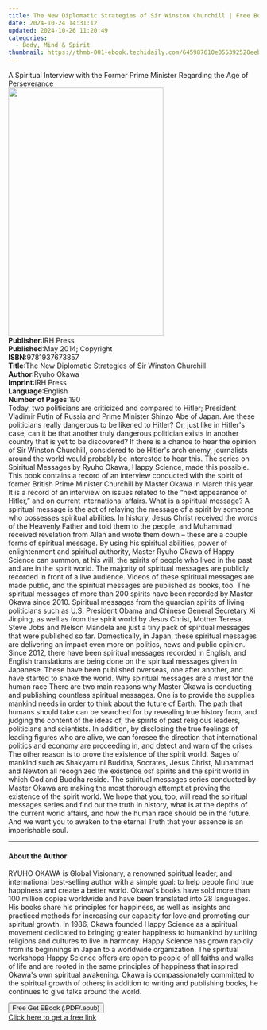 ```yaml
---
title: The New Diplomatic Strategies of Sir Winston Churchill | Free Book
date: 2024-10-24 14:31:12
updated: 2024-10-26 11:20:49
categories:
  - Body, Mind & Spirit
thumbnail: https://thmb-001-ebook.techidaily.com/645987610e055392520eeb7595acaeb1d559dde77d0d560de5ec923de3ad13e6.jpg
---
```

<main id="book-container">
  <div class="flex flex-col">
    <div class="book-brief flex-1 py-6 px-4 sm:p-6 md:py-10 md:px-8">
      <!-- brief-->
      <div class="book-brief-main">
        A Spiritual Interview with the Former Prime Minister Regarding the Age
        of Perseverance
      </div>
    </div>
    <div
      class="book-meta-info flex-1 grid gap-4 col-start-1 col-end-3 row-start-1 sm:mb-6 sm:grid-cols-4 lg:gap-6 lg:col-start-2 lg:row-end-6 lg:row-span-6 lg:mb-0"
    >
      <div
        class="book-meta-info-left place-content-center mt-4 p-4 text-sm leading-6 col-start-2 col-span-2 dark:text-slate-400"
      >
        <img
          class="w-full h-500 object-cover rounded-lg sm:h-255 sm:col-span-2 lg:col-span-full"
          src="https://img-001-ebook.techidaily.com/abbec3255f59459688852cb21ad7aba3b722fede1875387eef939e9ef8c21191.jpg"
          alt=""
          width="312"
          height="500"
        />
      </div>
      <div
        class="book-meta-info-right mt-2 col-start-1 row-start-2 col-span-3 self-center"
      >
        <!-- meta data  -->
        <div class="flex flex-col px-4 md:px-8">
          <div class="flex-1">
            <strong>Publisher</strong>:<span class="px-2">IRH Press</span>
          </div>
          <div class="flex-1">
            <strong>Published</strong>:<span class="px-2"
              >May 2014; Copyright</span
            >
          </div>
          <div class="flex-1">
            <strong>ISBN</strong>:<span class="px-2">9781937673857</span>
          </div>
          <div class="flex-1">
            <strong>Title</strong>:<span class="px-2"
              >The New Diplomatic Strategies of Sir Winston Churchill</span
            >
          </div>
          <div class="flex-1">
            <strong>Author</strong>:<span class="px-2">Ryuho Okawa</span>
          </div>
          <div class="flex-1">
            <strong>Imprint</strong>:<span class="px-2">IRH Press</span>
          </div>
          <div class="flex-1">
            <strong>Language</strong>:<span class="px-2">English</span>
          </div>
          <div class="flex-1">
            <strong>Number of Pages</strong>:<span class="px-2">190</span>
          </div>
        </div>
      </div>
    </div>
    <div class="book-description flex-1 py-6 px-4 sm:p-6 md:py-10 md:px-8">
      <div class="book-description-main">
        <div accordion-content="" id="description">
          Today, two politicians are criticized and compared to Hitler;
          President Vladimir Putin of Russia and Prime Minister Shinzo Abe of
          Japan. Are these politicians really dangerous to be likened to Hitler?
          Or, just like in Hitler's case, can it be that another truly dangerous
          politician exists in another country that is yet to be discovered? If
          there is a chance to hear the opinion of Sir Winston Churchill,
          considered to be Hitler's arch enemy, journalists around the world
          would probably be interested to hear this. The series on Spiritual
          Messages by Ryuho Okawa, Happy Science, made this possible. This book
          contains a record of an interview conducted with the spirit of former
          British Prime Minister Churchill by Master Okawa in March this year.
          It is a record of an interview on issues related to the “next
          appearance of Hitler,” and on current international affairs. What is a
          spiritual message? A spiritual message is the act of relaying the
          message of a spirit by someone who possesses spiritual abilities. In
          history, Jesus Christ received the words of the Heavenly Father and
          told them to the people, and Muhammad received revelation from Allah
          and wrote them down – these are a couple forms of spiritual message.
          By using his spiritual abilities, power of enlightenment and spiritual
          authority, Master Ryuho Okawa of Happy Science can summon, at his
          will, the spirits of people who lived in the past and are in the
          spirit world. The majority of spiritual messages are publicly recorded
          in front of a live audience. Videos of these spiritual messages are
          made public, and the spiritual messages are published as books, too.
          The spiritual messages of more than 200 spirits have been recorded by
          Master Okawa since 2010. Spiritual messages from the guardian spirits
          of living politicians such as U.S. President Obama and Chinese General
          Secretary Xi Jinping, as well as from the spirit world by Jesus
          Christ, Mother Teresa, Steve Jobs and Nelson Mandela are just a tiny
          pack of spiritual messages that were published so far. Domestically,
          in Japan, these spiritual messages are delivering an impact even more
          on politics, news and public opinion. Since 2012, there have been
          spiritual messages recorded in English, and English translations are
          being done on the spiritual messages given in Japanese. These have
          been published overseas, one after another, and have started to shake
          the world. Why spiritual messages are a must for the human race There
          are two main reasons why Master Okawa is conducting and publishing
          countless spiritual messages. One is to provide the supplies mankind
          needs in order to think about the future of Earth. The path that
          humans should take can be searched for by revealing true history from,
          and judging the content of the ideas of, the spirits of past religious
          leaders, politicians and scientists. In addition, by disclosing the
          true feelings of leading figures who are alive, we can foresee the
          direction that international politics and economy are proceeding in,
          and detect and warn of the crises. The other reason is to prove the
          existence of the spirit world. Sages of mankind such as Shakyamuni
          Buddha, Socrates, Jesus Christ, Muhammad and Newton all recognized the
          existence osf spirits and the spirit world in which God and Buddha
          reside. The spiritual messages series conducted by Master Okawa are
          making the most thorough attempt at proving the existence of the
          spirit world. We hope that you, too, will read the spiritual messages
          series and find out the truth in history, what is at the depths of the
          current world affairs, and how the human race should be in the future.
          And we want you to awaken to the eternal Truth that your essence is an
          imperishable soul.
        </div>
        <div class="accordion-fader"></div>
      </div>
    </div>
    <div class="book-excerpts flex-1 py-6 px-4 sm:p-6 md:py-10 md:px-8">
      <!-- excerpts-->
      <div class="book-excerpts-main">
        <hr />
        <h4 class="placeholder placeholder-heading">
          <span>About the Author</span>
        </h4>
        <p>
          RYUHO OKAWA is Global Visionary, a renowned spiritual leader, and
          international best-selling author with a simple goal: to help people
          find true happiness and create a better world. Okawa's books have sold
          more than 100 million copies worldwide and have been translated into
          28 languages. His books share his principles for happiness, as well as
          insights and practiced methods for increasing our capacity for love
          and promoting our spiritual growth. In 1986, Okawa founded Happy
          Science as a spiritual movement dedicated to bringing greater
          happiness to humankind by uniting religions and cultures to live in
          harmony. Happy Science has grown rapidly from its beginnings in Japan
          to a worldwide organization. The spiritual workshops Happy Science
          offers are open to people of all faiths and walks of life and are
          rooted in the same principles of happiness that inspired Okawa's own
          spiritual awakening. Okawa is compassionately committed to the
          spiritual growth of others; in addition to writing and publishing
          books, he continues to give talks around the world.
        </p>
      </div>
    </div>
    <div
      class="book-about-author flex-1 py-6 px-4 sm:p-6 md:py-10 md:px-8"
    ></div>
    <div class="book-free-get flex-1 py-6 px-4 sm:p-6 md:py-10 md:px-8">
      <button
        id="btn-free-get"
        class="bg-blue-500 hover:bg-blue-700 text-white font-bold py-2 px-4 rounded"
      >
        Free Get EBook (.PDF/.epub)
      </button>
      <div id="countdown-display" class="px-2 text-lg mt-2"></div>
      <a
        id="free-link"
        class="hidden bg-blue-500 hover:bg-blue-700 text-white font-bold py-2 px-4 rounded"
        href="https://www.ebooks.com/en-us/book/95774685/the-new-diplomatic-strategies-of-sir-winston-churchill/ryuho-okawa/"
        target="_blank"
        >Click here to get a free link</a
      >
    </div>
    <script>
      let countdownTime = 0;
      let countdownInterval = null;
      document
        .getElementById('btn-free-get')
        .addEventListener('click', startCountdown);
      function startCountdown() {
        countdownTime = new Date().getTime() + 60000 * 3;
        countdownInterval = setInterval(updateCountdown, 1000);
        document.getElementById('btn-free-get').disabled = true;
        document
          .getElementById('btn-free-get')
          .classList.add('bg-gray-500', 'cursor-not-allowed');
      }
      function updateCountdown() {
        let currentTime = new Date().getTime();
        let timeLeft = countdownTime - currentTime;
        let secondsLeft = Math.floor(timeLeft / 1000);
        document.getElementById('countdown-display').innerHTML =
          `Remaining time: ${secondsLeft} seconds.`;
        if (secondsLeft <= 0) {
          clearInterval(countdownInterval);
          document.getElementById('btn-free-get').classList.add('hidden');
          document.getElementById('free-link').classList.remove('hidden');
          document.getElementById('countdown-display').innerHTML = '';
        }
      }
    </script>
  </div>
</main>
